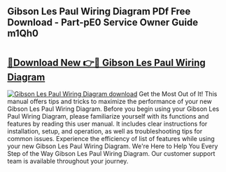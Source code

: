 ## Gibson Les Paul Wiring Diagram PDf Free Download - Part-pE0 Service Owner Guide m1Qh0

# <h2><a href="http://dfkv8w.blite.top/?on=Gibson+Les+Paul+Wiring+Diagram">🔗Download New 👉🔴 Gibson Les Paul Wiring Diagram</a></h2>

[![Gibson Les Paul Wiring Diagram download](https://i.imgur.com/lujVjoI.png)](http://dfkv8w.blite.top/?on=Gibson+Les+Paul+Wiring+Diagram)
Get the Most Out of It! This manual offers tips and tricks to maximize the performance of your new Gibson Les Paul Wiring Diagram. Before you begin using your Gibson Les Paul Wiring Diagram, please familiarize yourself with its functions and features by reading this user manual. It includes clear instructions for installation, setup, and operation, as well as troubleshooting tips for common issues. Experience the efficiency of list of features while using your new Gibson Les Paul Wiring Diagram. We're Here to Help You Every Step of the Way Gibson Les Paul Wiring Diagram. Our customer support team is available throughout your journey.
